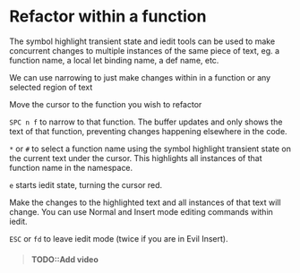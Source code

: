 # Refactor within a function

The symbol highlight transient state and iedit tools can be used to make concurrent changes to multiple instances of the same piece of text, eg. a function name, a local let binding name, a def name, etc.

We can use narrowing to just make changes within in a function or any selected region of text

Move the cursor to the function you wish to refactor

`SPC n f` to narrow to that function.  The buffer updates and only shows the text of that function, preventing changes happening elsewhere in the code.

`*` or `#` to select a function name using the symbol highlight transient state on the current text under the cursor.  This highlights all instances of that function name in the namespace.

`e` starts iedit state, turning the cursor red.

Make the changes to the highlighted text and all instances of that text will change.  You can use Normal and Insert mode editing commands within iedit.

`ESC` or `fd` to leave iedit mode (twice if you are in Evil Insert).


> #### TODO::Add video
